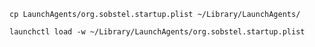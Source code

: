 
`cp LaunchAgents/org.sobstel.startup.plist ~/Library/LaunchAgents/`

`launchctl load -w ~/Library/LaunchAgents/org.sobstel.startup.plist`
